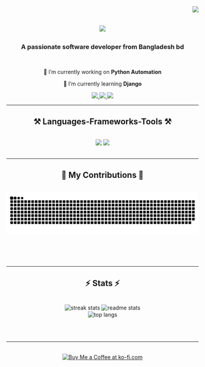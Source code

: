 <img align="right" src="https://visitor-badge.laobi.icu/badge?page_id=iftekharrifat09.iftekharrifat09" />

<h1 align="center">
    <img src="https://readme-typing-svg.herokuapp.com/?font=Righteous&size=35&color=11ff00&center=true&vCenter=true&width=500&height=70&duration=4000&lines=Hi+There!+👋;+I'm+Rifat+Hossain!;" />
</h1>

<h3 align="center">A passionate software developer from Bangladesh bd</h3>

<br/>

<div align="center">
 
 🔭 I’m currently working on **Python Automation**
 
 🌱 I’m currently learning **Django**

 </div>
 
<div align="center"> 
  <a href="mailto:iftekharrifat09@gmail.com">
    <img src="https://img.shields.io/badge/Gmail-333333?style=for-the-badge&logo=gmail&logoColor=red" />
  </a>
  <a href="https://www.linkedin.com/in/mdrifathossain09/" target="_blank">
    <img src="https://img.shields.io/badge/LinkedIn-0077B5?style=for-the-badge&logo=linkedin&logoColor=white" target="_blank" />
  </a>
  <a href="https://github.com/iftekharrifat09" target="_blank">
     <img src="https://img.shields.io/badge/Portfolio-FF5722?style=for-the-badge&logo=todoist&logoColor=white" target="_blank" /> <!-- sqlite, safari, google-chrome are other good icon options -->
  </a>
</div>

 <hr/>
 
<h2 align="center">⚒️ Languages-Frameworks-Tools ⚒️</h2>
<br/>
<div align="center">
    <img src="https://skillicons.dev/icons?i=react,bootstrap,mui,html,css,vscode,github,figma,tailwind,git,r,cpp" />
    <img src="https://skillicons.dev/icons?i=nodejs,python,javascript,typescript,express,firebase,mongodb,c,java,nextjs,mysql,flask" /><br>
</div>

<br/>
<hr/>

<div align="center">
  <h2>🐍 My Contributions 🐍</h2>
  <br>
  <img alt="snake eating my contributions" src="https://raw.githubusercontent.com/iftekharrifat09/iftekharrifat09/output/github-contribution-grid-snake.svg" />
  
  <br/><br/><br/>
</div>

<hr/>

<h2 align="center">⚡ Stats ⚡</h2>
<br>
<div align=center>
  <img width=390 src="https://github-readme-streak-stats-iftekharrifat09.vercel.app/?user=iftekharrifat09&count_private=true&theme=react&border_radius=10" alt="streak stats"/>
  <img width=390 src="https://github-readme-stats-iftekharrifat09.vercel.app/api?username=iftekharrifat09&count_private=true&show_icons=true&theme=react&rank_icon=github&border_radius=10" alt="readme stats" />
  <br/>
  <img width=325 align="center" src="https://github-readme-stats-iftekharrifat09.vercel.app/api/top-langs/?username=iftekharrifat09&hide=HTML&langs_count=8&layout=compact&theme=react&border_radius=10&size_weight=0.5&count_weight=0.5&exclude_repo=github-readme-stats" alt="top langs" />
</div>

<br/><br/>

<hr/>

<br/>

<div align="center">
<a href='https://ko-fi.com/V7V4RAK9C' target='_blank'><img height='64' style='border:0px;height:64px;' src='https://storage.ko-fi.com/cdn/kofi1.png?v=3' border='0' alt='Buy Me a Coffee at ko-fi.com' /></a>
</div>

<br/>
